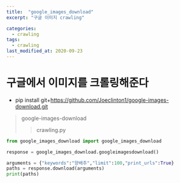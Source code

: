 ```yaml
---
title:  "google_images_download"
excerpt: "구글 이미지 crawling"

categories:
  - crawling
tags:
  - crawling
last_modified_at: 2020-09-23
---
```


# 구글에서 이미지를 크롤링해준다

* pip install git+https://github.com/Joeclinton1/google-images-download.git

> google-images-download
>> crawling.py
  
```python
from google_images_download import google_images_download   

response = google_images_download.googleimagesdownload()   

arguments = {"keywords":"양배추","limit":100,"print_urls":True} 
paths = response.download(arguments)   
print(paths)  
```
